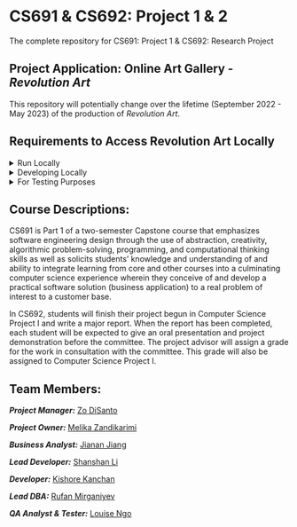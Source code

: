 # CS691 & CS692: Project 1 & 2
<!-- # CS691: Project 1 -->
 
<!-- The complete repository for CS691: Project 1 -->
The complete repository for CS691: Project 1 & CS692: Research Project 

## Project Application: Online Art Gallery - _Revolution Art_

This repository will potentially change over the lifetime (September 2022 - May 2023) of the production of _Revolution Art_.

## Requirements to Access Revolution Art Locally
<details>
 <summary>Run Locally</summary>
 
- Ensure you have the latest version of Node on your local machine. We recommend using Node Version Manager (NVM) to install and manage multiple Node versions.
  - To run the client locally, from the client directory, run ```npm start```. A server should start on ```localhost:3000/```
</details>

<details>
 <summary>Developing Locally</summary>
 
- Clone this repo to your local machine
- Before starting a new feature, run ```git pull``` to get the most up to date files.
- Make code changes to your local branch.
- To commit your changes locally, run ```git add .```, then ```git commit -m '[message describing commit]'```.
</details>

<details>
 <summary>For Testing Purposes</summary>
 
- Go to the "Code" drop down button: 

![code](https://user-images.githubusercontent.com/70993217/228628715-aa6ffaf9-f21d-40bf-ab9d-651d4b640b67.png)
  - Select "Download ZIP".
- Once that is finished downloading (fairly quick), open up the folder "SourceCode" in VS Code:

![SourceCode](https://user-images.githubusercontent.com/70993217/228632519-90f0b176-94d9-4d6b-a981-fbb605c0e479.png)
  - Your file hierarchy should look like: 

![vsCode](https://user-images.githubusercontent.com/70993217/228629339-f175309d-f336-408d-9da7-39053635080e.png)
<!-- 
- Open the "server" folder and open the ```index.js``` file.
  - Scroll down to line 30 and comment it out (```CMD``` + ```/``` on Macs)
  - Now, uncomment line 31 and save the file. -->
- Open the terminal in VS Code.
  - Type the following commands:
    - ```cd client```
    - ```npm start```
      -  Please reach out to Zo, Shanshan or Kishore for the updated ```.env``` file for the ```server``` folder [code worn't run without this]. 
      - If there is an error here, try typing ```npm install```, if a different error occurs, type ```npm install --force```. That should work, so now you can type ```npm start```.
  - Your default browser should open up a tab with ```localhost:3000``` in it (if you have an older computer, it may take a little time).
    - However if it takes more than 3min, in the terminal type ```control``` + ```c``` (on Macs) to stop the ```localhost``` from running and retype ```npm start```. It should work now.
- Now that you have that up and running, go back to VS Code and open a *second* terminal window (**DO NOT** close the first one), and in it type the following commands:
  - ```cd server```
  - ```npm install```
  - ```npm start```
- When that is finished, go back to your default browser and refresh your ```localhost```.

If you have any questions or errors, please reach out to Zo or Kishore.
</details>

## Course Descriptions:

CS691 is Part 1 of a two-semester Capstone course that emphasizes software engineering design through the use of abstraction, creativity, algorithmic problem-solving, programming, and computational thinking skills as well as solicits students’ knowledge and understanding of and ability to integrate learning from core and other courses into a culminating computer science experience wherein they conceive of and develop a practical software solution (business application) to a real problem of interest to a customer base.

In CS692, students<!--enrolled in Computer Science Project II --> will finish their project begun in Computer Science Project I and write a major report. When the report has been completed, each student will be expected to give an oral presentation and project demonstration before the committee. The project advisor will assign a grade for the work in consultation with the committee. This grade will also be assigned to Computer Science Project I.

## Team Members: 
**_Project Manager:_** <a href="https://github.com/zdisanto">Zo DiSanto</a>

**_Project Owner:_** <a href="https://github.com/M-Zandikarimi">Melika Zandikarimi</a>

**_Business Analyst:_** <a href="https://github.com/Jianan-Jiang316">Jianan Jiang</a>

**_Lead Developer:_** <a href="https://github.com/sslcandoit">Shanshan Li</a>

**_Developer:_** <a href="https://github.com/kishore1521">Kishore  Kanchan</a>

**_Lead DBA:_** <a href="https://github.com/mirganiyevrufan">Rufan Mirganiyev</a>

**_QA Analyst & Tester:_** <a href="https://github.com/ntkchinh">Louise Ngo</a>

